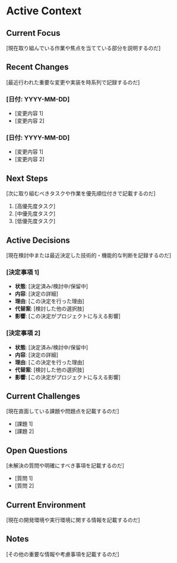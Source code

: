 # Active Context

## Current Focus

[現在取り組んでいる作業や焦点を当てている部分を説明するのだ]

## Recent Changes

[最近行われた重要な変更や実装を時系列で記録するのだ]

### [日付: YYYY-MM-DD]

- [変更内容 1]
- [変更内容 2]

### [日付: YYYY-MM-DD]

- [変更内容 1]
- [変更内容 2]

## Next Steps

[次に取り組むべきタスクや作業を優先順位付きで記載するのだ]

1. [高優先度タスク]
2. [中優先度タスク]
3. [低優先度タスク]

## Active Decisions

[現在検討中または最近決定した技術的・機能的な判断を記録するのだ]

### [決定事項 1]

- **状態**: [決定済み/検討中/保留中]
- **内容**: [決定の詳細]
- **理由**: [この決定を行った理由]
- **代替案**: [検討した他の選択肢]
- **影響**: [この決定がプロジェクトに与える影響]

### [決定事項 2]

- **状態**: [決定済み/検討中/保留中]
- **内容**: [決定の詳細]
- **理由**: [この決定を行った理由]
- **代替案**: [検討した他の選択肢]
- **影響**: [この決定がプロジェクトに与える影響]

## Current Challenges

[現在直面している課題や問題点を記載するのだ]

- [課題 1]
- [課題 2]

## Open Questions

[未解決の質問や明確にすべき事項を記載するのだ]

- [質問 1]
- [質問 2]

## Current Environment

[現在の開発環境や実行環境に関する情報を記載するのだ]

## Notes

[その他の重要な情報や考慮事項を記載するのだ]
